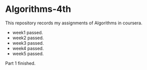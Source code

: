 # Algorithms-4th
This repository records my assignments of Algorithms in coursera.

- week1 passed.
- week2 passed.
- week3 passed.
- week4 passed.
- week5 passed.

Part 1 finished.

